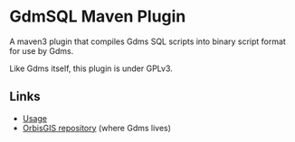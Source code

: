 GdmSQL Maven Plugin
======

A maven3 plugin that compiles Gdms SQL scripts into binary script format for use by Gdms.

Like Gdms itself, this plugin is under GPLv3.

## Links

 * [Usage](https://github.com/irstv/gdmsql-maven-plugin/wiki)
 * [OrbisGIS repository](https://github.com/irstv/orbisgis) (where Gdms lives)
